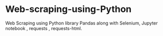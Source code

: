 # Web-scraping-using-Python

Web Scraping using Python library Pandas along with Selenium, Jupyter notebook , requests , requests-html.
